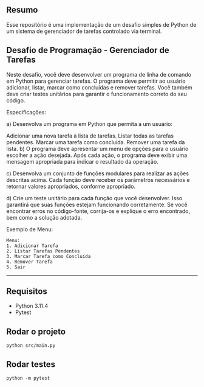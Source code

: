 ## Resumo
Esse repositório é uma implementação de um desafio simples de Python de um sistema de gerenciador de tarefas controlado via terminal.

## Desafio de Programação - Gerenciador de Tarefas

Neste desafio, você deve desenvolver um programa de linha de comando em Python para gerenciar tarefas. O programa deve permitir ao usuário adicionar, listar, marcar como concluídas e remover tarefas. Você também deve criar testes unitários para garantir o funcionamento correto do seu código.

Especificações:

a) Desenvolva um programa em Python que permita a um usuário:

Adicionar uma nova tarefa à lista de tarefas.
Listar todas as tarefas pendentes.
Marcar uma tarefa como concluída.
Remover uma tarefa da lista.
b) O programa deve apresentar um menu de opções para o usuário escolher a ação desejada. Após cada ação, o programa deve exibir uma mensagem apropriada para indicar o resultado da operação.

c) Desenvolva um conjunto de funções modulares para realizar as ações descritas acima. Cada função deve receber os parâmetros necessários e retornar valores apropriados, conforme apropriado.

d) Crie um teste unitário para cada função que você desenvolver. Isso garantirá que suas funções estejam funcionando corretamente. Se você encontrar erros no código-fonte, corrija-os e explique o erro encontrado, bem como a solução adotada.

Exemplo de Menu:

```
Menu:
1. Adicionar Tarefa
2. Listar Tarefas Pendentes
3. Marcar Tarefa como Concluída
4. Remover Tarefa
5. Sair
```

---

## Requisitos
 - Python 3.11.4
 - Pytest

## Rodar o projeto
```
python src/main.py
```

## Rodar testes
```
python -m pytest
```
